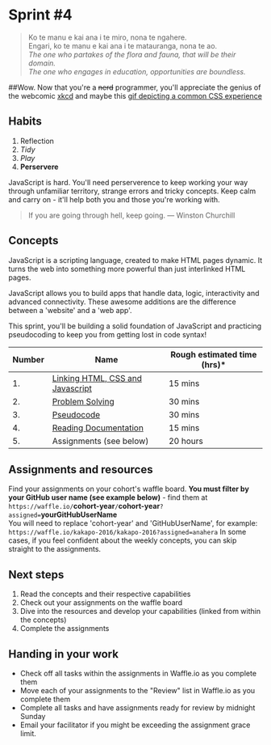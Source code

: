 # Sprint #4

> Ko te manu e kai ana i te miro, nona te ngahere.<br>Engari, ko te manu e kai ana i te matauranga, nona te ao.<br>
> *The one who partakes of the flora and fauna, that will be their domain.<br>The one who engages in education, opportunities are boundless.* <br>  

##Wow.
Now that you're a ~~nerd~~ programmer, you'll appreciate the genius of the webcomic [xkcd](https://xkcd.com/1513/)
and maybe this [gif depicting a common CSS experience](http://imgur.com/gallery/Q3cUg29)

## Habits

<!-- learn > develop > practice -->
1. Reflection 
2. *Tidy*      
3. *Play*    
4. **Perservere** 

JavaScript is hard. You'll need perserverence to keep working your way through unfamiliar territory, strange errors and tricky concepts. Keep calm and carry on - it'll help both you and those you're working with.

>If you are going through hell, keep going. — Winston Churchill

## Concepts

JavaScript is a scripting language, created to make HTML pages dynamic. It turns the web into something more powerful than just interlinked HTML pages.

JavaScript allows you to build apps that handle data, logic, interactivity and advanced connectivity. These awesome additions are the difference between a 'website' and a 'web app'.

This sprint, you'll be building a solid foundation of JavaScript and practicing pseudocoding to keep you from getting lost in code syntax!

Number | Name | Rough estimated time (hrs)*
--------|-------------------|----------
1. | [Linking HTML, CSS and Javascript](https://github.com/dev-academy-programme/curriculum/tree/master/concepts/linking-html-css-js) | 15 mins
2. | [Problem Solving](https://github.com/dev-academy-programme/curriculum/tree/master/concepts/problem-solving) | 30 mins
3. | [Pseudocode](https://github.com/dev-academy-programme/curriculum/tree/master/concepts/pseudocode) | 30 mins
4. | [Reading Documentation](https://github.com/dev-academy-programme/curriculum/tree/master/concepts/reading-documentation) | 15 mins 
5. | Assignments (see below) | 20 hours

## Assignments and resources
Find your assignments on your cohort's waffle board. **You must filter by your GitHub user name (see example below)** - find them at<br> `https://waffle.io/`**cohort-year**`/`**cohort-year**`?assigned=`**yourGitHubUserName**
<br>
You will need to replace 'cohort-year' and 'GitHubUserName', for example:<br> `https://waffle.io/kakapo-2016/kakapo-2016?assigned=anahera`
In some cases, if you feel confident about the weekly concepts, you can skip straight to the assignments.

## Next steps
1. Read the concepts and their respective capabilities
2. Check out your assignments on the waffle board
3. Dive into the resources and develop your capabilities (linked from within the concepts)
4. Complete the assignments

## Handing in your work
- Check off all tasks within the assignments in Waffle.io as you complete them
- Move each of your assignments to the "Review" list in Waffle.io as you complete them
- Complete all tasks and have assignments ready for review by midnight Sunday
- Email your facilitator if you might be exceeding the assignment grace limit.
